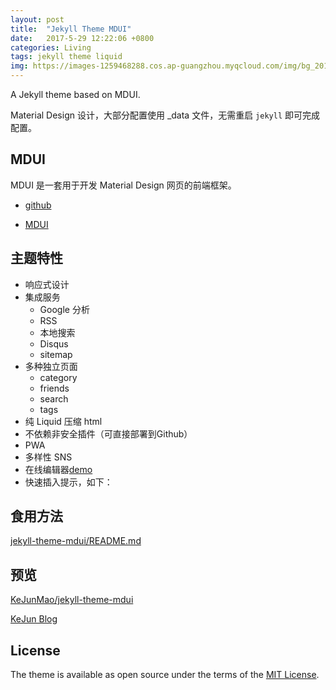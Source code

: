 ```yaml
---
layout: post
title:  "Jekyll Theme MDUI"
date:   2017-5-29 12:22:06 +0800
categories: Living
tags: jekyll theme liquid
img: https://images-1259468288.cos.ap-guangzhou.myqcloud.com/img/bg_2017-05-29-jekyll-theme-mdui.jpeg
---
```

A Jekyll theme based on MDUI.

Material Design 设计，大部分配置使用 _data 文件，无需重启 `jekyll` 即可完成配置。

## MDUI

MDUI 是一套用于开发 Material Design 网页的前端框架。

* [github](https://github.com/zdhxiong/mdui)

* [MDUI](https://www.mdui.org/)

## 主题特性

* 响应式设计
* 集成服务
    * Google 分析
    * RSS
    * 本地搜索
    * Disqus
    * sitemap
* 多种独立页面
    * category
    * friends
    * search
    * tags
* 纯 Liquid 压缩 html
* 不依赖非安全插件（可直接部署到Github）
* PWA
* 多样性 SNS
* 在线编辑器[demo](https://blog.kejun.me/pages/editor.html)
* 快速插入提示，如下：

## 食用方法

[jekyll-theme-mdui/README.md](https://github.com/KeJunMao/jekyll-theme-mdui/blob/master/README.md)

## 预览

[KeJunMao/jekyll-theme-mdui](https://github.com/KeJunMao/jekyll-theme-mdui)

[KeJun Blog](https://blog.kejun.me/)

## License

The theme is available as open source under the terms of the [MIT License](https://opensource.org/licenses/MIT).
